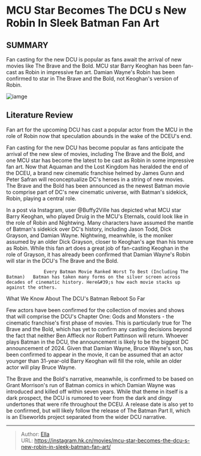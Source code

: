 # MCU Star Becomes The DCU s New Robin In Sleek Batman Fan Art


## SUMMARY 



  Fan casting for the new DCU is popular as fans await the arrival of new movies like The Brave and the Bold.   MCU star Barry Keoghan has been fan-cast as Robin in impressive fan art.   Damian Wayne&#39;s Robin has been confirmed to star in The Brave and the Bold, not Keoghan&#39;s version of Robin.  

![iamge](https://static1.srcdn.com/wordpress/wp-content/uploads/2024/01/barry-keoghan-as-nightwing.jpg)

## Literature Review

Fan art for the upcoming DCU has cast a popular actor from the MCU in the role of Robin now that speculation abounds in the wake of the DCEU&#39;s end.




Fan casting for the new DCU has become popular as fans anticipate the arrival of the new slew of movies, including The Brave and the Bold, and one MCU star has become the latest to be cast as Robin in some impressive fan art. Now that Aquaman and the Lost Kingdom has heralded the end of the DCEU, a brand new cinematic franchise helmed by James Gunn and Peter Safran will reconceptualize DC&#39;s heroes in a string of new movies. The Brave and the Bold has been announced as the newest Batman movie to comprise part of DC&#39;s new cinematic universe, with Batman&#39;s sidekick, Robin, playing a central role.




In a post via Instagram, user @Buffy2Ville has depicted what MCU star Barry Keoghan, who played Druig in the MCU&#39;s Eternals, could look like in the role of Robin and Nightwing. Many characters have assumed the mantle of Batman&#39;s sidekick over DC&#39;s history, including Jason Todd, Dick Grayson, and Damian Wayne. Nightwing, meanwhile, is the moniker assumed by an older Dick Grayson, closer to Keoghan&#39;s age than his tenure as Robin. While this fan art does a great job of fan-casting Keoghan in the role of Grayson, it has already been confirmed that Damian Wayne&#39;s Robin will star in the DCU&#39;s The Brave and the Bold.


 

                  Every Batman Movie Ranked Worst To Best (Including The Batman)   Batman has taken many forms on the silver screen across decades of cinematic history. Here&#39;s how each movie stacks up against the others.   





 What We Know About The DCU&#39;s Batman Reboot So Far 
          

Few actors have been confirmed for the collection of movies and shows that will comprise the DCU&#39;s Chapter One: Gods and Monsters - the cinematic franchise&#39;s first phase of movies. This is particularly true for The Brave and the Bold, which has yet to confirm any casting decisions beyond the fact that neither Ben Affleck nor Robert Pattinson will return. Whoever plays Batman in the DCU, the announcement is likely to be the biggest DC announcement of 2024. Given that Damian Wayne, Bruce Wayne&#39;s son, has been confirmed to appear in the movie, it can be assumed that an actor younger than 31-year-old Barry Keoghan will fill the role, while an older actor will play Bruce Wayne.

The Brave and the Bold&#39;s narrative, meanwhile, is confirmed to be based on Grant Morrison&#39;s run of Batman comics in which Damian Wayne was introduced and killed off within seven years. While that theme in itself is a dark prospect, the DCU is rumored to veer from the dark and dingy undertones that were rife throughout the DCEU. A release date is also yet to be confirmed, but will likely follow the release of The Batman Part II, which is an Elseworlds project separated from the wider DCU narrative.






---

> Author: [Ella](https://instagram.hk.cn/)  
> URL: https://instagram.hk.cn/movies/mcu-star-becomes-the-dcu-s-new-robin-in-sleek-batman-fan-art/  


